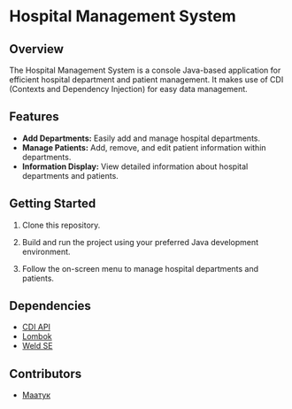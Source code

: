 # Hospital Management System

## Overview

The Hospital Management System is a console Java-based application for efficient hospital department and patient management. It makes use of CDI (Contexts and Dependency Injection) for easy data management.

## Features

- **Add Departments:** Easily add and manage hospital departments.
- **Manage Patients:** Add, remove, and edit patient information within departments.
- **Information Display:** View detailed information about hospital departments and patients.

## Getting Started

1. Clone this repository.

2. Build and run the project using your preferred Java development environment.

3. Follow the on-screen menu to manage hospital departments and patients.

## Dependencies

- [CDI API](https://jakarta.ee/specifications/cdi/2.0/)
- [Lombok](https://projectlombok.org/)
- [Weld SE](http://weld.cdi-spec.org/)

## Contributors

- [Маатук](https://github.com/JawharVal)
